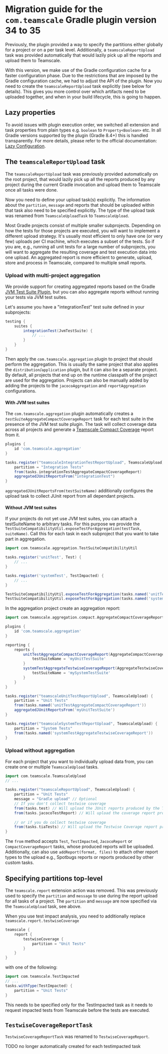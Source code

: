 # Migration guide for the `com.teamscale` Gradle plugin version 34 to 35
Previously, the plugin provided a way to specify the partitions either globally for a project or on a per task level.
Additionally, a `teamscaleReportUpload` task was provided automatically that would lazily pick up all the reports and upload them to Teamscale.

With this version, we make use of the Gradle configuration cache for a faster configuration phase.
Due to the restrictions that are imposed by the Gradle configuration cache, we had to adjust the API of the plugin.
Now you need to create the `teamscaleReportUpload` task explicitly (see below for details).
This gives you more control over which artifacts need to be uploaded together, and when in your build lifecycle, this is going to happen.

## Lazy properties
To avoid issues with plugin execution order, we switched all extension and task properties from plain types e.g. `boolean` to `Property<Boolean>` etc.
In all Gradle versions supported by the plugin (Gradle 8.4+) this is handled transparently.
For more details, please refer to the official documentation: [Lazy Configuration](https://docs.gradle.org/8.1.1/userguide/lazy_configuration.html#lazy_properties).

## The `teamscaleReportUpload` task
The `teamscaleReportUpload` task was previously provided automatically on the root project,
that would lazily pick up all the reports produced by any project during the current Gradle invocation
and upload them to Teamscale once all tasks were done.

Now you need to define your upload task(s) explicitly.
The information about the `partition`, `message` and reports that should be uploaded within that task also need to be specified explicitly.
The type of the upload task was renamed from `TeamscaleUploadTask` to `TeamscaleUpload`.

Most Gradle projects consist of multiple smaller subprojects.
Depending on how the tests for those projects are executed, you will want to implement a different upload strategy.
It's usually most efficient to only have one (or very few) uploads per CI machine, which executes a subset of the tests.
So if you are, e.g., running all unit tests for a large number of subprojects, you will want to aggregate the resulting coverage and test execution data into one upload.
An aggregated report is more efficient to generate, upload, store and process in Teamscale, compared to multiple small reports. 

### Upload with multi-project aggregation
We provide support for creating aggregated reports based on the Gradle [JVM Test Suite Plugin](https://docs.gradle.org/8.10.2/userguide/jvm_test_suite_plugin.html),
but you can also aggregate reports without running your tests via JVM test suites.

Let's assume you have a "integrationTest" test suite defined in your subprojects:
```groovy
testing {
    suites {
        integrationTest(JvmTestSuite) {
            // ...
        }
    }
}
```

Then apply the `com.teamscale.aggregation` plugin to project that should perform the aggregation.
This is usually the same project that also applies the `distribution`/`application` plugin,
but it can also be a separate project.
By default, all projects that end up on the runtime classpath of the project are used for the aggregation.
Projects can also be manually added
by adding the projects to the `jacocoAggregation` and `reportAggregation` configurations.

#### With JVM test suites
The `com.teamscale.aggregation` plugin automatically creates a <code><em>testSuite</em>AggregateCompactCoverageReport</code> task for each test suite in the presence of the JVM test suite plugin.
The task will collect coverage data across all projects
and generate a [Teamscale Compact Coverage](https://docs.teamscale.com/reference/upload-formats-and-samples/teamscale-compact-coverage/) report from it.

```groovy
plugins {
	id 'com.teamscale.aggregation'
}

tasks.register("teamscaleIntegrationTestReportUpload", TeamscaleUpload) {
	partition = "Integration Tests"
	from(tasks.integrationTestAggregateCompactCoverageReport)
	aggregatedJUnitReportsFrom("integrationTest")
}
```

`aggregatedJUnitReportsFrom(testSuiteName)` additionally configures the upload task to collect JUnit report from all dependant projects.  

#### Without JVM test suites
If your projects do not yet use JVM test suites, you can attach a testSuiteName to arbitrary tasks.
For this purpose we provide the `TestSuiteCompatibilityUtil.exposeTestForAggregation(testTask, suiteName)`.
Call this for each task in each subproject that you want to take part in aggregation.

```groovy
import com.teamscale.aggregation.TestSuiteCompatibilityUtil

tasks.register('unitTest', Test) {
    // ...
}

tasks.register('systemTest', TestImpacted) {
    // ...
}

TestSuiteCompatibilityUtil.exposeTestForAggregation(tasks.named('unitTest'), 'myUnitTestSuite')
TestSuiteCompatibilityUtil.exposeTestForAggregation(tasks.named('systemTest'), 'mySystemTestSuite')
```

In the aggregation project create an aggregation report:
```groovy
import com.teamscale.aggregation.compact.AggregateCompactCoverageReport

plugins {
	id 'com.teamscale.aggregation'
}

reporting {
    reports {
        unitTestAggregateCompactCoverageReport(AggregateCompactCoverageReport) { 
            testSuiteName = 'myUnitTestSuite'
        }
        systemTestAggregateTestwiseCoverageReport(AggregateTestwiseCoverageReport) { 
            testSuiteName = 'mySystemTestSuite'
        }
    }
}

tasks.register("teamscaleUnitTestReportUpload", TeamscaleUpload) {
	partition = "Unit Tests"
	from(tasks.named('unitTestAggregateCompactCoverageReport'))
	aggregatedJUnitReportsFrom('myUnitTestSuite')
}

tasks.register("teamscaleSystemTestReportUpload", TeamscaleUpload) {
	partition = "System Tests"
	from(tasks.named('systemTestAggregateTestwiseCoverageReport'))
}
```

### Upload without aggregation
For each project that you want to individually upload data from, you can create one or multiple `TeamscaleUpload` tasks.

```groovy
import com.teamscale.TeamscaleUpload
// ...

tasks.register("teamscaleReportUpload", TeamscaleUpload) {
    partition = "Unit Tests"
    message = "Gradle upload" // Optional
    // If you don't collect testwise coverage
    from(tasks.test) // Will upload the JUnit reports produced by the Test task
    from(tasks.jacocoTestReport) // Will upload the coverage report produced by the JacocoReport task
    
    // or if you do collect testwise coverage
    from(tasks.tiaTests) // Will upload the Testwise Coverage report produced by the TestImpacted task
}
```

The `from` method accepts `Test`, `TestImpacted`, `JacocoReport` or `CompactCoverageReport` tasks,
whose produced reports will be uploaded.
Additionally, can also use `addReport(format, files)` to attach other report types to the upload e.g.,
Spotbugs reports or reports produced by other custom tasks.


## Specifying partitions top-level
The `teamscale.report` extension action was removed.
This was previously used to specify the `partition` and `message` to use during the report upload for all tasks of a project.
The `partition` and `message` are now specified via the `TeamscaleUpload` task, see above.

When you use test impact analysis, you need to additionally replace `teamscale.report.testwiseCoverage`
```groovy
teamscale {
    report {
        testwiseCoverage {
            partition = "Unit Tests"
        }
    }
}
```
with one of the following:
```groovy
import com.teamscale.TestImpacted
// ...
tasks.withType(TestImpacted) {
    partition = "Unit Tests"
}
```
This needs to be specified only for the TestImpacted task as it needs to request impacted tests from Teamscale before the tests are executed.

## `TestwiseCoverageReportTask`
`TestwiseCoverageReportTask` was renamed to `TestwiseCoverageReport`. 

TODO no longer automatically created for each testimpacted task
